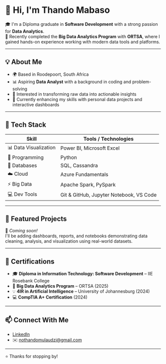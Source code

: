 # 👋 Hi, I'm Thando Mabaso

🎓 I'm a Diploma graduate in **Software Development** with a strong passion for **Data Analytics**.  
🚀 Recently completed the **Big Data Analytics Program** with **ORTSA**, where I gained hands-on experience working with modern data tools and platforms.

---

## 💡 About Me

- 🌍 Based in Roodepoort, South Africa
- 📊 Aspiring **Data Analyst** with a background in coding and problem-solving
- 🎯 Interested in transforming raw data into actionable insights
- 🌱 Currently enhancing my skills with personal data projects and interactive dashboards

---

## 🧰 Tech Stack

| Skill | Tools / Technologies |
|------|-----------------------|
| 📊 Data Visualization | Power BI, Microsoft Excel |
| 🐍 Programming | Python |
| 🧠 Databases | SQL, Cassandra |
| ☁️ Cloud | Azure Fundamentals |
| ⚡ Big Data | Apache Spark, PySpark |
| 💻 Dev Tools | Git & GitHub, Jupyter Notebook, VS Code |

---

## 📁 Featured Projects

🚧 *Coming soon!*  
I'll be adding dashboards, reports, and notebooks demonstrating data cleaning, analysis, and visualization using real-world datasets.

---

## 🧾 Certifications

- 🎓 **Diploma in Information Technology: Software Development** – IIE Rosebank College  
- 🧠 **Big Data Analytics Program** – ORTSA (2025)  
- 💡 **4IR in Artificial Intelligence** – University of Johannesburg (2024)  
- 💻 **CompTIA A+ Certification** (2024)

---

## 📫 Connect With Me

- [LinkedIn](https://www.linkedin.com/in/thando-mabaso-004180192)
- ✉️ nothandomulaudzi@gmail.com

---

⭐ Thanks for stopping by!
